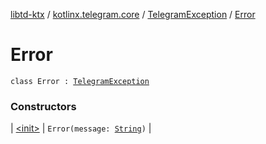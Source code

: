 [libtd-ktx](../../../index.md) / [kotlinx.telegram.core](../../index.md) / [TelegramException](../index.md) / [Error](./index.md)

# Error

`class Error : `[`TelegramException`](../index.md)

### Constructors

| [&lt;init&gt;](-init-.md) | `Error(message: `[`String`](https://kotlinlang.org/api/latest/jvm/stdlib/kotlin/-string/index.html)`)` |

